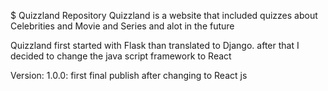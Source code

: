 $ Quizzland Repository
Quizzland is a website that included quizzes about Celebrities and Movie and Series and alot in the future

Quizzland first started with Flask than translated to Django. after that I decided to change the java script framework to React

Version: 1.0.0:
first final publish after changing to React js
